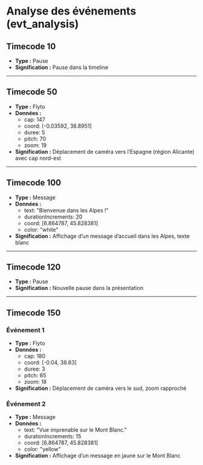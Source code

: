 # Analyse des événements (evt_analysis)

## Timecode 10
- **Type :** Pause  
- **Signification :** Pause dans la timeline  

---

## Timecode 50
- **Type :** Flyto  
- **Données :**  
  - cap: 147  
  - coord: [-0.03592, 38.8951]  
  - duree: 5  
  - pitch: 70  
  - zoom: 19  
- **Signification :** Déplacement de caméra vers l’Espagne (région Alicante) avec cap nord-est  

---

## Timecode 100
- **Type :** Message  
- **Données :**  
  - text: "Bienvenue dans les Alpes !"  
  - durationIncrements: 20  
  - coord: [6.864787, 45.828381]  
  - color: "white"  
- **Signification :** Affichage d’un message d’accueil dans les Alpes, texte blanc  

---

## Timecode 120
- **Type :** Pause  
- **Signification :** Nouvelle pause dans la présentation  

---

## Timecode 150
### Événement 1
- **Type :** Flyto  
- **Données :**  
  - cap: 180  
  - coord: [-0.04, 38.63]  
  - duree: 3  
  - pitch: 65  
  - zoom: 18  
- **Signification :** Déplacement de caméra vers le sud, zoom rapproché  

### Événement 2
- **Type :** Message  
- **Données :**  
  - text: "Vue imprenable sur le Mont Blanc."  
  - durationIncrements: 15  
  - coord: [6.864787, 45.828381]  
  - color: "yellow"  
- **Signification :** Affichage d’un message en jaune sur le Mont Blanc  
